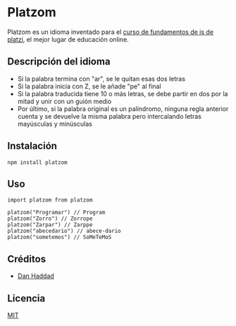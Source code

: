 # Platzom

Platzom es un idioma inventado para
el [curso de fundamentos de js de platzi](http://platzi.com/js),
el mejor lugar de educación online.

## Descripción del idioma

- Si la palabra termina con "ar", se le quitan esas dos letras
- Si la palabra inicia con Z, se le añade "pe" al final
- Si la palabra traducida tiene 10 o más letras, se debe partir en dos por la mitad y unir con un guión medio
- Por último, si la palabra original es un palíndromo, ninguna regla anterior cuenta y se devuelve la misma palabra pero intercalando letras mayúsculas y minúsculas

## Instalación
```
npm install platzom
```
## Uso

```
import platzom from platzom

platzom("Programar") // Program
platzom("Zorro") // Zorrope
platzom("Zarpar") // Zarppe
platzom("abecedario") // abece-dario
platzom("sometemos") // SoMeTeMoS
```

## Créditos
- [Dan Haddad](http://www.mousai.io)

## Licencia

[MIT](https://opensource.org/licenses/MIT)
